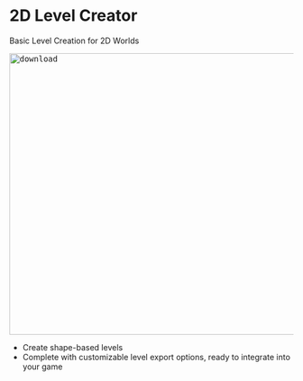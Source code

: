 # 2D Level Creator

Basic Level Creation for 2D Worlds

<kbd><img width="1920" height="500" alt="download" src="https://github.com/user-attachments/assets/d95428b0-8ec7-437d-9bb8-a53697d35168" /></kbd>

- Create shape-based levels
- Complete with customizable level export options, ready to integrate into your game
